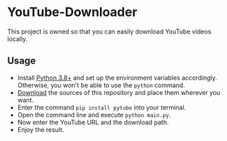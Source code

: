 # YouTube-Downloader
This project is owned so that you can easily download YouTube videos locally.

Usage
-----
* Install [Python 3.8+](https://www.python.org/downloads/release/python-380/) and set up the environment variables accordingly. Otherwise, you won't be able to use the `python` command.
* [Download](https://codeload.github.com/Dominik48N/YouTube-Downloader/zip/1.0.0) the sources of this repository and place them wherever you want.
* Enter the command `pip install pytube` into your terminal.
* Open the command line and execute `python main.py`.
* Now enter the YouTube URL and the download path.
* Enjoy the result.
